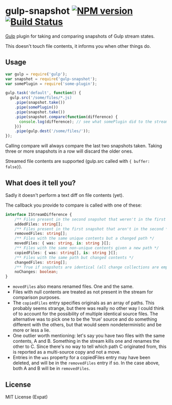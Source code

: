 # gulp-snapshot [![NPM version][npm-image]][npm-url] [![Build Status][travis-image]][travis-url]
[Gulp](http://gulpjs.com/) plugin for taking and comparing snapshots of Gulp stream states. 

This doesn't touch file contents, it informs you when other things do.

## Usage

```javascript
var gulp = require('gulp');
var snapshot = require('gulp-snapshot');
var somePlugin = require('some-plugin');

gulp.task('default', function() {
  gulp.src('/some/files/*.js)
    .pipe(snapshot.take())
    .pipe(somePlugin())
    .pipe(snapshot.take())
    .pipe(snapshot.compare(function(difference) {
      console.log(difference); // see what somePlugin did to the stream
    }))
    .pipe(gulp.dest('/some/files/'));
});
```

Calling compare will always compare the last two snapshots taken. Taking three or more snapshots in a row will discard the older ones.

Streamed file contents are supported (gulp.src called with `{ buffer: false}`).

## What does it tell you?
Sadly it doesn't perform a text diff on file contents (yet).

The callback you provide to compare is called with one of these:

```typescript
interface IStreamDifference {
    /** Files present in the second snapshot that weren't in the first */
    addedFiles: string[];
    /** Files present in the first snapshot that aren't in the second */
    removedFiles: string[];
    /** Files with the same unique contents but a changed path */
    movedFiles: { was: string, is: string }[];
    /** Files with the same non-unique contents given a new path */
    copiedFiles: { was: string[], is: string }[];
    /** Files with the same path but changed contents */
    changedFiles: string[];
    /** True if snapshots are identical (all change collections are empty) */
    noChanges: boolean;
}
```

* `movedFiles` also means renamed files. One and the same.
* Files with null contents are treated as not present in the stream for comparison purposes.
* The `copiedFiles` entry specifies originals as an array of paths. This probably seems strange, but there was really no other way I could think of to account for the possibility of multiple identical source files. The alternative was to pick one to be the 'true' source and do something different with the others, but that would seem nondeterministic and be more or less a lie.
* One outlier worth mentioning: let's say you have two files with the same contents, A and B. Something in the stream kills one and renames the other to C. Since there's no way to tell which path C originated from, this is reported as a multi-source copy and not a move.
* Entries in the `was` property for a copiedFiles entry may have been deleted, and will be in the `removedFiles` entry if so. In the case above, both A and B will be in `removedFiles`.

## License
MIT License (Expat)

[npm-url]: https://npmjs.org/package/gulp-snapshot
[npm-image]: https://img.shields.io/npm/v/gulp-snapshot.svg?style=flat
[travis-url]: https://travis-ci.org/jwbay/gulp-snapshot
[travis-image]: https://travis-ci.org/jwbay/gulp-snapshot.svg?branch=master
